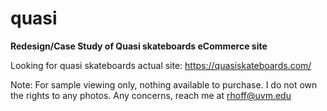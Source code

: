 # quasi
**Redesign/Case Study of Quasi skateboards eCommerce site**

Looking for quasi skateboards actual site: https://quasiskateboards.com/


Note: For sample viewing only, nothing available to purchase. I do not own the rights to any photos. 
Any concerns, reach me at rhoff@uvm.edu

